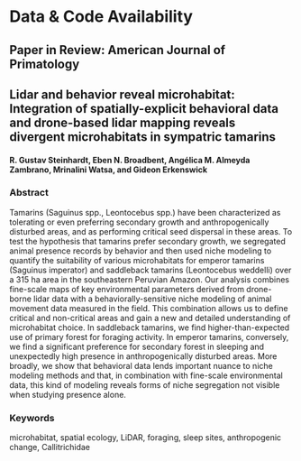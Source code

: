 # Data & Code Availability

## Paper in Review: American Journal of Primatology
## Lidar and behavior reveal microhabitat: Integration of spatially-explicit behavioral data and drone-based lidar mapping reveals divergent microhabitats in sympatric tamarins
#### R. Gustav Steinhardt, Eben N. Broadbent, Angélica M. Almeyda Zambrano, Mrinalini Watsa, and Gideon Erkenswick
### Abstract
Tamarins (Saguinus spp., Leontocebus spp.) have been characterized as tolerating or even preferring secondary growth and anthropogenically disturbed areas, and as performing critical seed dispersal in these areas. To test the hypothesis that tamarins prefer secondary growth, we segregated animal presence records by behavior and then used niche modeling to quantify the suitability of various microhabitats for emperor tamarins (Saguinus imperator) and saddleback tamarins (Leontocebus weddelli) over a 315 ha area in the southeastern Peruvian Amazon. Our analysis combines fine-scale maps of key environmental parameters derived from drone-borne lidar data with a behaviorally-sensitive niche modeling of animal movement data measured in the field. This combination allows us to define critical and non-critical areas and gain a new and detailed understanding of microhabitat choice. In saddleback tamarins, we find higher-than-expected use of primary forest for foraging activity. In emperor tamarins, conversely, we find a significant preference for secondary forest in sleeping and unexpectedly high presence in anthropogenically disturbed areas. More broadly, we show that behavioral data lends important nuance to niche modeling methods and that, in combination with fine-scale environmental data, this kind of modeling reveals forms of niche segregation not visible when studying presence alone.

### Keywords
microhabitat, spatial ecology, LiDAR, foraging, sleep sites, anthropogenic change, Callitrichidae

